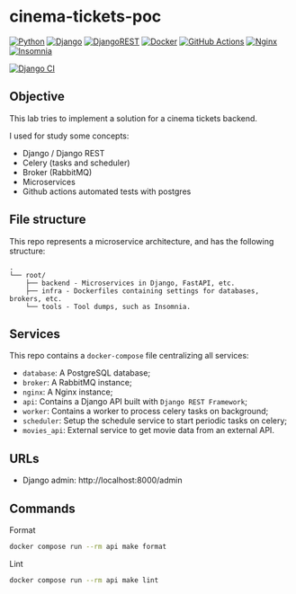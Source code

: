 # cinema-tickets-poc

[![Python](https://img.shields.io/badge/python-%2314354C.svg?style=flat&logo=python&logoColor=white)](https://www.python.org/)
[![Django](https://img.shields.io/badge/django-%23092E20.svg?style=flat&logo=django&logoColor=white)](https://www.djangoproject.com/)
[![DjangoREST](https://img.shields.io/badge/DJANGO-REST-ff1709?style=flat&logo=django&logoColor=white&color=ff1709&labelColor=gray)](https://www.django-rest-framework.org/)
[![Docker](https://img.shields.io/badge/docker-%230db7ed.svg?style=flat&logo=docker&logoColor=white)](https://www.docker.com/)
[![GitHub Actions](https://img.shields.io/badge/githubactions-%232671E5.svg?style=flat&logo=githubactions&logoColor=white)](https://github.com/features/actions)
[![Nginx](https://img.shields.io/badge/nginx-%23009639.svg?style=flat&logo=nginx&logoColor=white)](https://www.nginx.com/)
[![Insomnia](https://img.shields.io/badge/Insomnia-black?style=flat&logo=insomnia&logoColor=5849BE)](https://insomnia.rest/)

[![Django CI](https://github.com/renanstn/cinema-tickets-poc/actions/workflows/django.yml/badge.svg)](https://github.com/renanstn/cinema-tickets-poc/actions/workflows/django.yml)

## Objective

This lab tries to implement a solution for a cinema tickets backend.

I used for study some concepts:

- Django / Django REST
- Celery (tasks and scheduler)
- Broker (RabbitMQ)
- Microservices
- Github actions automated tests with postgres

## File structure

This repo represents a microservice architecture, and has the following
structure:

```
.
└── root/
    ├── backend - Microservices in Django, FastAPI, etc.
    ├── infra - Dockerfiles containing settings for databases, brokers, etc.
    └── tools - Tool dumps, such as Insomnia.
```

## Services

This repo contains a `docker-compose` file centralizing all services:

- `database`: A PostgreSQL database;
- `broker`: A RabbitMQ instance;
- `nginx`: A Nginx instance;
- `api`: Contains a Django API built with `Django REST Framework`;
- `worker`: Contains a worker to process celery tasks on background;
- `scheduler`: Setup the schedule service to start periodic tasks on celery;
- `movies_api`: External service to get movie data from an external API.

## URLs

- Django admin: http://localhost:8000/admin

## Commands

Format

```sh
docker compose run --rm api make format
```

Lint

```sh
docker compose run --rm api make lint
```
